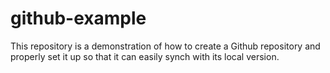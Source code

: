 # github-example
This repository is a demonstration of how to create a Github repository and properly set it up so that it can easily synch with its local version.
